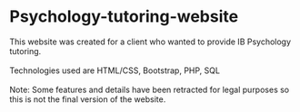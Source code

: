 # Psychology-tutoring-website
This website was created for a client who wanted to provide IB Psychology tutoring. </br></br>
Technologies used are HTML/CSS, Bootstrap, PHP, SQL </br></br>
Note: Some features and details have been retracted for legal purposes so this is not the final version of the website.

